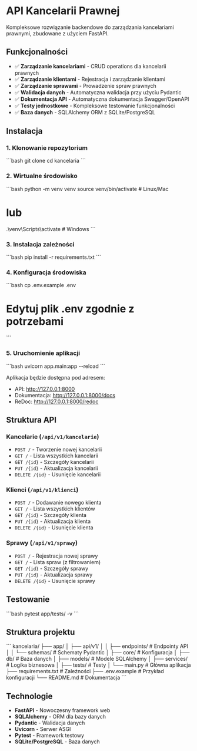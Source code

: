 # API Kancelarii Prawnej

Kompleksowe rozwiązanie backendowe do zarządzania kancelariami prawnymi, zbudowane z użyciem FastAPI.

## Funkcjonalności

- ✅ **Zarządzanie kancelariami** - CRUD operations dla kancelarii prawnych
- ✅ **Zarządzanie klientami** - Rejestracja i zarządzanie klientami
- ✅ **Zarządzanie sprawami** - Prowadzenie spraw prawnych
- ✅ **Walidacja danych** - Automatyczna walidacja przy użyciu Pydantic
- ✅ **Dokumentacja API** - Automatyczna dokumentacja Swagger/OpenAPI
- ✅ **Testy jednostkowe** - Kompleksowe testowanie funkcjonalności
- ✅ **Baza danych** - SQLAlchemy ORM z SQLite/PostgreSQL

## Instalacja

### 1. Klonowanie repozytorium
\`\`\`bash
git clone <repository-url>
cd kancelaria
\`\`\`

### 2. Wirtualne środowisko
\`\`\`bash
python -m venv venv
source venv/bin/activate  # Linux/Mac
# lub
.\venv\Scripts\activate  # Windows
\`\`\`

### 3. Instalacja zależności
\`\`\`bash
pip install -r requirements.txt
\`\`\`

### 4. Konfiguracja środowiska
\`\`\`bash
cp .env.example .env
# Edytuj plik .env zgodnie z potrzebami
\`\`\`

### 5. Uruchomienie aplikacji
\`\`\`bash
uvicorn app.main:app --reload
\`\`\`

Aplikacja będzie dostępna pod adresem:
- API: http://127.0.0.1:8000
- Dokumentacja: http://127.0.0.1:8000/docs
- ReDoc: http://127.0.0.1:8000/redoc

## Struktura API

### Kancelarie (`/api/v1/kancelarie`)
- `POST /` - Tworzenie nowej kancelarii
- `GET /` - Lista wszystkich kancelarii
- `GET /{id}` - Szczegóły kancelarii
- `PUT /{id}` - Aktualizacja kancelarii
- `DELETE /{id}` - Usunięcie kancelarii

### Klienci (`/api/v1/klienci`)
- `POST /` - Dodawanie nowego klienta
- `GET /` - Lista wszystkich klientów
- `GET /{id}` - Szczegóły klienta
- `PUT /{id}` - Aktualizacja klienta
- `DELETE /{id}` - Usunięcie klienta

### Sprawy (`/api/v1/sprawy`)
- `POST /` - Rejestracja nowej sprawy
- `GET /` - Lista spraw (z filtrowaniem)
- `GET /{id}` - Szczegóły sprawy
- `PUT /{id}` - Aktualizacja sprawy
- `DELETE /{id}` - Usunięcie sprawy

## Testowanie

\`\`\`bash
pytest app/tests/ -v
\`\`\`

## Struktura projektu

\`\`\`
kancelaria/
├── app/
│   ├── api/v1/
│   │   ├── endpoints/     # Endpointy API
│   │   └── schemas/       # Schematy Pydantic
│   ├── core/             # Konfiguracja
│   ├── db/               # Baza danych
│   ├── models/           # Modele SQLAlchemy
│   ├── services/         # Logika biznesowa
│   ├── tests/            # Testy
│   └── main.py           # Główna aplikacja
├── requirements.txt      # Zależności
├── .env.example         # Przykład konfiguracji
└── README.md           # Dokumentacja
\`\`\`

## Technologie

- **FastAPI** - Nowoczesny framework web
- **SQLAlchemy** - ORM dla bazy danych
- **Pydantic** - Walidacja danych
- **Uvicorn** - Serwer ASGI
- **Pytest** - Framework testowy
- **SQLite/PostgreSQL** - Baza danych
